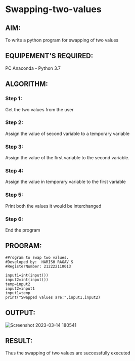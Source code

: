 # Swapping-two-values
## AIM:
To write a python program for swapping of two values
## EQUIPEMENT'S REQUIRED: 
PC
Anaconda - Python 3.7
## ALGORITHM: 
### Step 1:
Get the two values from the user
### Step 2: 
Assign the value of second variable to a temporary variable 
### Step 3: 
Assign the value of the first variable to the second variable.
### Step 4:  
Assign the value in temporary variable to the first variable
### Step 5: 
Print both the values it would be interchanged
### Step 6: 
End the program
## PROGRAM:
```
#Program to swap two values.
#Developed by:  HARISH RAGAV S
#RegisterNumber: 212222110013

input1=int(input())
input2=int(input())
temp=input2
input2=input1
input1=temp
print("Swapped values are:",input1,input2)
```


## OUTPUT:
![Screenshot 2023-03-14 180541](https://user-images.githubusercontent.com/119345345/225003357-7ec6b32a-227e-4a85-bc00-b62c2f9b5366.png)


## RESULT:
Thus the swapping of two values are successfully executed



